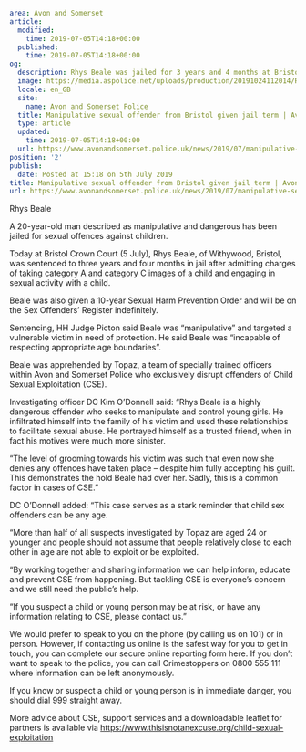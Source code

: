```yaml
area: Avon and Somerset
article:
  modified:
    time: 2019-07-05T14:18+00:00
  published:
    time: 2019-07-05T14:18+00:00
og:
  description: Rhys Beale was jailed for 3 years and 4 months at Bristol Crown Court on Friday.
  image: https://media.aspolice.net/uploads/production/20191024112014/Rhys-Beale-website.jpg
  locale: en_GB
  site:
    name: Avon and Somerset Police
  title: Manipulative sexual offender from Bristol given jail term | Avon and Somerset Police
  type: article
  updated:
    time: 2019-07-05T14:18+00:00
  url: https://www.avonandsomerset.police.uk/news/2019/07/manipulative-sexual-offender-from-bristol-given-jail-term/
position: '2'
publish:
  date: Posted at 15:18 on 5th July 2019
title: Manipulative sexual offender from Bristol given jail term | Avon and Somerset Police
url: https://www.avonandsomerset.police.uk/news/2019/07/manipulative-sexual-offender-from-bristol-given-jail-term/
```

Rhys Beale

A 20-year-old man described as manipulative and dangerous has been jailed for sexual offences against children.

Today at Bristol Crown Court (5 July), Rhys Beale, of Withywood, Bristol, was sentenced to three years and four months in jail after admitting charges of taking category A and category C images of a child and engaging in sexual activity with a child.

Beale was also given a 10-year Sexual Harm Prevention Order and will be on the Sex Offenders’ Register indefinitely.

Sentencing, HH Judge Picton said Beale was “manipulative” and targeted a vulnerable victim in need of protection. He said Beale was “incapable of respecting appropriate age boundaries”.

Beale was apprehended by Topaz, a team of specially trained officers within Avon and Somerset Police who exclusively disrupt offenders of Child Sexual Exploitation (CSE).

Investigating officer DC Kim O’Donnell said: “Rhys Beale is a highly dangerous offender who seeks to manipulate and control young girls. He infiltrated himself into the family of his victim and used these relationships to facilitate sexual abuse. He portrayed himself as a trusted friend, when in fact his motives were much more sinister.

“The level of grooming towards his victim was such that even now she denies any offences have taken place – despite him fully accepting his guilt. This demonstrates the hold Beale had over her. Sadly, this is a common factor in cases of CSE.”

DC O’Donnell added: “This case serves as a stark reminder that child sex offenders can be any age.

“More than half of all suspects investigated by Topaz are aged 24 or younger and people should not assume that people relatively close to each other in age are not able to exploit or be exploited.

“By working together and sharing information we can help inform, educate and prevent CSE from happening. But tackling CSE is everyone’s concern and we still need the public’s help.

“If you suspect a child or young person may be at risk, or have any information relating to CSE, please contact us.”

We would prefer to speak to you on the phone (by calling us on 101) or in person. However, if contacting us online is the safest way for you to get in touch, you can complete our secure online reporting form here. If you don’t want to speak to the police, you can call Crimestoppers on 0800 555 111 where information can be left anonymously.

If you know or suspect a child or young person is in immediate danger, you should dial 999 straight away.

More advice about CSE, support services and a downloadable leaflet for partners is available via https://www.thisisnotanexcuse.org/child-sexual-exploitation
